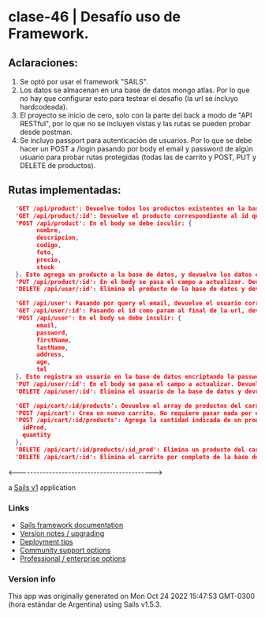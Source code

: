 # clase-46 | Desafío uso de Framework.

## Aclaraciones:

1. Se optó por usar el framework "SAILS".
2. Los datos se almacenan en una base de datos mongo atlas. Por lo que no hay que configurar esto para testear el desafío (la url se incluyo hardcodeada).
3. El proyecto se inicio de cero, solo con la parte del back a modo de "API RESTful", por lo que no se incluyen vistas y las rutas se pueden probar desde postman.
4. Se incluyo passport para autenticación de usuarios. Por lo que se debe hacer un POST a /login pasando por body el email y password de algún usuario para probar rutas protegidas (todas las de carrito y POST, PUT y DELETE de productos).

## Rutas implementadas:

```json
  'GET /api/product': Devuelve todos los productos existentes en la base de datos,
  'GET /api/product/:id': Devuelve el producto correspondiente al id que se pasa por param (ejemplo: 'localhost:1337/api/product/62ddd592f57176b6fa06c6df'),
  'POST /api/product': En el body se debe inculir: {
        nombre,
        descripcion,
        codigo,
        foto,
        precio,
        stock
  }. Esto agrega un producto a la base de datos, y devuelve los datos del mismo,
  'PUT /api/product/:id': En el body se pasa el campo a actualizar. Devuelve el producto actualizado,
  'DELETE /api/user/:id': Elimina el producto de la base de datos y devuelve los datos del mismo.

  'GET /api/user': Pasando por query el email, devuelve el usuario correspondiente (ejemplo: 'localhost:1337/api/user?email=rami@mail.com'),
  'GET /api/user/:id': Pasando el id como param al final de la url, devuelve el usuario correspondiente (ejemplo: 'localhost:1337/api/user/6357322de132980050323a06'),
  'POST /api/user': En el body se debe inculir: {
        email,
        password,
        firstName,
        lastName,
        address,
        age,
        tel
  }. Esto registra un usuario en la base de datos encriptando la password con bcrypt, y devuelve los datos del mismo,
  'PUT /api/user/:id': En el body se pasa el campo a actualizar. Devuelve el usuario actualizado,
  'DELETE /api/user/:id': Elimina el usuario de la base de datos y devuelve los datos del mismo.

  'GET /api/cart/:id/products': Devuelve el array de productos del carrito al cual corresponde el id,
  'POST /api/cart': Crea un nuevo carrito. No requiere pasar nada por el body,
  'POST /api/cart/:id/products': Agrega la cantidad indicada de un producto al array de "productos" del carrito correspondiente. En el body se pasa: {
    idProd,
    quantity
  },
  'DELETE /api/cart/:id/products/:id_prod': Elimina un producto del carrito indicado,
  'DELETE /api/cart/:id': Elimina el carrito por completo de la base de datos,

```
<------------------------------------------->

a [Sails v1](https://sailsjs.com) application


### Links

+ [Sails framework documentation](https://sailsjs.com/get-started)
+ [Version notes / upgrading](https://sailsjs.com/documentation/upgrading)
+ [Deployment tips](https://sailsjs.com/documentation/concepts/deployment)
+ [Community support options](https://sailsjs.com/support)
+ [Professional / enterprise options](https://sailsjs.com/enterprise)


### Version info

This app was originally generated on Mon Oct 24 2022 15:47:53 GMT-0300 (hora estándar de Argentina) using Sails v1.5.3.

<!-- Internally, Sails used [`sails-generate@2.0.7`](https://github.com/balderdashy/sails-generate/tree/v2.0.7/lib/core-generators/new). -->



<!--
Note:  Generators are usually run using the globally-installed `sails` CLI (command-line interface).  This CLI version is _environment-specific_ rather than app-specific, thus over time, as a project's dependencies are upgraded or the project is worked on by different developers on different computers using different versions of Node.js, the Sails dependency in its package.json file may differ from the globally-installed Sails CLI release it was originally generated with.  (Be sure to always check out the relevant [upgrading guides](https://sailsjs.com/upgrading) before upgrading the version of Sails used by your app.  If you're stuck, [get help here](https://sailsjs.com/support).)
-->

